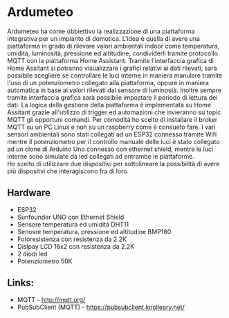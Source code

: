 # Ardumeteo

Ardumeteo ha come obbiettivo la realizzazione di una piattaforma integrativa per un impianto di domotica. 
L'idea è quella di avere una piattaforma in grado di rilevare valori ambientali indoor come temperatura, umidità, luminosità, pressione ed altitudine, condividerli tramite protocollo MQTT con la piattaforma Home Assistant.
Tramite l'interfaccia grafica di Home Assitant si potranno visualizzare i grafici relativi ai dati rilevati, sarà possibile scegliere se controllare le luci interne in maniera manulare tramite l'uso di un potenziometro collegato alla piattaforma, oppure in maniera automatica in base ai valori rilevati dal sensore di luminostà. Inoltre sempre tramite interfaccia grafica sarà possibile impostare il periodo di lettura dei dati. La logica della gestione della piattaforma è implementata su Home Assitant grazie all'utilizzo di trigger ed automazioni che invieranno su topic MQTT gli opportuni comandi. 
Per comodità ho scelto di installare il broker MQTT su un PC Linux e non su un raspberry come è consueto fare. 
I vari sensori ambientali sono stati collegati ad un ESP32 connesso tramite Wifi mentre il potenziometro per il controllo manuale delle luci è stato collegato ad un clone di Arduino Uno connesso con ethernet shield, mentre le luci interne sono simulate da led collegati ad entrambe le piattaforme.  
Ho scelto di utilizzare due dispositivi per sottolineare la possibilità di avere più dispositvi che interagiscono fra di loro. 

## Hardware

- ESP32
- Sunfounder UNO con Ethernet Shield
- Sensore temperatura ed umidità DHT11
- Senosre temperatura, pressione ed altitudine BMP180
- Fotoresistenza con resistenza da 2.2K
- Dislpay LCD 16x2 con resistenza da 2.2K
- 2 diodi led
- Potenziometro 50K

## Links:

- MQTT - http://mqtt.org/
- PubSubClient (MQTT) - https://pubsubclient.knolleary.net/
